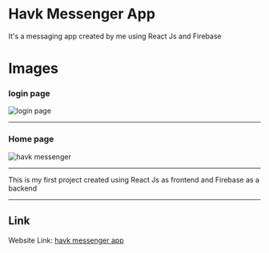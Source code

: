 

# Havk Messenger App

It's a messaging app created by me using React Js and Firebase


# Images

### login page

![login page](https://firebasestorage.googleapis.com/v0/b/havk-message-app.appspot.com/o/havkMessenger.png?alt=media&token=76e12aec-32e2-4d2b-be68-a513eef0721c)

---

### Home page

![havk messenger](https://firebasestorage.googleapis.com/v0/b/havk-message-app.appspot.com/o/havkMessengerLogin.png?alt=media&token=0dd82ccd-2eb1-417c-bf7d-01a598f98ec9)

---

This is my first project created using React Js as frontend and Firebase as a backend

---

## Link

Website Link: [havk messenger app](https://havk-message-app.web.app/ "havk messages")
